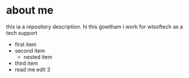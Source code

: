 # about me
this ia a repository description.
hi this gowtham
i work for wtsoftech
as a tech support 
- first item 
- second item
  - nested item 
- third item
- read me edit 3
<!-- ive worked for tata communications in the past
i love riding bikes
ive been to long drives every now and then
dont know what to pin in my bio
just having random stuff 
so that i can fill every block
